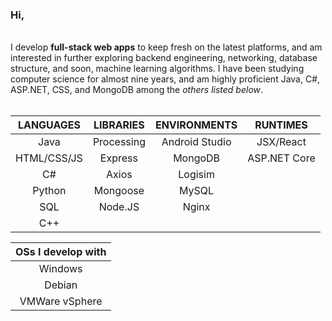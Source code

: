 ### Hi,
<br>
I develop <b>full-stack web apps</b> to keep fresh on the latest platforms, and am interested in further exploring backend engineering, 
networking, database structure, and soon, machine learning algorithms. I have been studying computer science for almost nine years, and am highly proficient Java, C#, ASP.NET, CSS, and MongoDB among the <i>others listed below</i>.
<br><br>

|  <b>LANGUAGES |  LIBRARIES |  ENVIRONMENTS  | RUNTIMES</b>     |   
|:----------:|:----------:|:--------------:|:--------------:| 
|    Java    | Processing | Android Studio | JSX/React    |   
| HTML/CSS/JS|   Express  |     MongoDB    | ASP.NET Core |   
|     C#     |    Axios   |     Logisim    |              |   
|   Python   |  Mongoose  |      MySQL     |              |
|     SQL    |   Node.JS  |      Nginx     |              |
|     C++    |            |                |              |

|  OSs I develop with |
|:--------------:|
| Windows    |
| Debian    |
| VMWare vSphere    |
